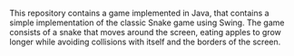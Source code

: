 This repository contains a game implemented in Java, that contains a simple implementation of the classic Snake game using Swing. The game consists of a snake that moves around the screen, eating apples to grow longer while avoiding collisions with itself and the borders of the screen.
